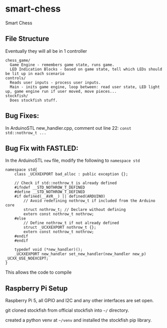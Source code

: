 # smart-chess
Smart Chess

## File Structure
Eventually they will all be in 1 controller
```
chess_game/
  Game Engine - remembers game state, runs game.
  LED Indication Blocks - based on game state, tell which LEDs should be lit up in each scenario
controls/
  Reads user inputs - process user inputs.
  Main - inits game engine, loop between: read user state, LED light up, game engine run if user moved, move pieces...
stockfish/
  Does stockfish stuff. 
```

## Bug Fixes:
In ArduinoSTL new_handler.cpp, comment out line 22: `const std::nothrow_t ...`

## Bug Fix with FASTLED:
In the ArduinoSTL `new` file, modify the following to `namespace std`
```
namespace std{
	class _UCXXEXPORT bad_alloc : public exception {};

    // Check if std::nothrow_t is already defined
    #ifndef __STD_NOTHROW_T_DEFINED
    #define __STD_NOTHROW_T_DEFINED
    #if defined(__AVR__) || defined(ARDUINO)
        // Avoid redefining nothrow_t if included from the Arduino core
        struct nothrow_t; // Declare without defining
        extern const nothrow_t nothrow;
    #else
        // Define nothrow_t if not already defined
        struct _UCXXEXPORT nothrow_t {};
        extern const nothrow_t nothrow;
    #endif
    #endif

	typedef void (*new_handler)();
	_UCXXEXPORT new_handler set_new_handler(new_handler new_p) _UCXX_USE_NOEXCEPT;
}
```
This allows the code to compile

## Raspberry Pi Setup
Raspberry Pi 5, all GPIO and I2C and any other interfaces are set open. 

git cloned stockfish from official stockfish into `~/` directory. 

created a python venv at `~/venv` and installed the stockfish pip library. 
